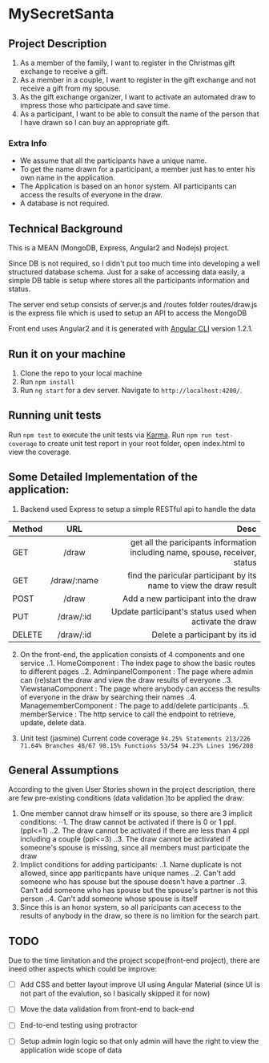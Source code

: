 # MySecretSanta

## Project Description

1. As a member of the family, I want to register in the Christmas gift exchange to receive a gift. 
2. As a member in a couple, I want to register in the gift exchange and not receive a gift from my spouse. 
3. As the gift exchange organizer, I want to activate an automated draw to impress those who participate and save time.  
4. As a participant, I want to be able to consult the name of the person that I have drawn so I can buy an appropriate gift. 
 
### Extra Info

* We assume that all the participants have a unique name. 
* To get the name drawn for a participant, a member just has to enter his own name in the application. 
* The Application is based on an honor system.  All participants can access the results of everyone in the draw. 
* A database is not required. 


## Technical Background

This is a MEAN (MongoDB, Express, Angular2 and Nodejs) project.

Since DB is not required, so I didn't put too much time into developing a well structured database schema. Just for a sake of accessing data easily, a simple DB table is setup where stores all the participants information and status.

The server end setup consists of server.js and /routes folder
routes/draw.js is the express file which is used to setup an API to access the MongoDB

Front end uses Angular2 and it is generated with [Angular CLI](https://github.com/angular/angular-cli) version 1.2.1.
  

## Run it on your machine

1. Clone the repo to your local machine
2. Run `npm install`
3. Run `ng start` for a dev server. Navigate to `http://localhost:4200/`.


## Running unit tests

Run `npm test` to execute the unit tests via [Karma](https://karma-runner.github.io).
Run `npm run test-coverage` to create unit test report in your root folder, open index.html to view the coverage.




## Some Detailed Implementation of the application:
1. Backend used Express to setup a simple RESTful api to handle the data

| Method | URL           | Desc                                                                         |
| ------ |:-------------:| ----------------------------------------------------------------------------:|
| GET    | /draw         | get all the paricipants information including name, spouse, receiver, status |
| GET    | /draw/:name   | find the paricular participant by its name to view the draw result           |
| POST   | /draw         | Add a new participant into the draw                                          |
| PUT    | /draw/:id     | Update participant's status used when activate the draw                      |
| DELETE | /draw/:id     | Delete a participant by its id                                               |

2. On the front-end, the application consists of 4 components and one service
..1. HomeComponent         : The index page to show the basic routes to different pages
..2. AdminpanelComponent   : The page where admin can (re)start the draw and view the draw results of everyone
..3. ViewstanaComponent    : The page where anybody can access the results of everyone in the draw by                                          searching their names
..4. ManagememberComponent : The page to add/delete participants
..5. memberService         : The http service to call the endpoint to retrieve, update, delete data.

3. Unit test (jasmine)
Current code coverage
`94.25% Statements 213/226 71.64% Branches 48/67 98.15% Functions 53/54 94.23% Lines 196/208`



## General Assumptions

According to the given User Stories shown in the project description, there are few pre-existing conditions (data validation )to be applied the draw: 
1. One member cannot draw himself or its spouse, so there are 3 implicit conditions:
 ⋅⋅1. The draw cannot be activated if there is 0 or 1 ppl. (ppl<=1)
 ..2. The draw cannot be activated if there are less than 4 ppl including a couple (ppl<=3)
 ..3. The draw cannot be activated if someone's spouse is missing, since all members must participate the draw
2. Implict conditions for adding participants:
 ..1. Name duplicate is not allowed, since app pariticpants have unique names
 ..2. Can't add someone who has spouse but the spouse doesn't have a partner
 ..3. Can't add someone who has spouse but the spouse's partner is not this person
 ..4. Can't add someone whose spouse is itself
3. Since this is an honor system, so all paricipants can acecess to the results of anybody in the draw, so there is no limition for the search part. 


## TODO

Due to the time limitation and the project scope(front-end project), there are ineed other aspects which could be improve:
- [ ] Add CSS and better layout improve UI using Angular Material (since UI is not part of the evalution, so I          basically skipped it for now)
- [ ] Move the data validation from front-end to back-end
- [ ] End-to-end testing using protractor
- [ ] Setup admin login logic so that only admin will have the right to view the application wide scope of data

